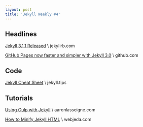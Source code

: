 ```yaml
---
layout: post
title: 'Jekyll Weekly #4'
---
```


## Headlines
[Jekyll 3.1.1 Released](//jekyllrb.com/news/2016/01/28/jekyll-3-1-1-released/) \\
jekyllrb.com

[GitHub Pages now faster and simpler with Jekyll 3.0](//github.com/blog/2100-github-pages-now-faster-and-simpler-with-jekyll-3-0) \\
github.com

## Code
[Jekyll Cheat Sheet](//cheat.jekyll.tips/) \\
jekyll.tips

## Tutorials
[Using Gulp with Jekyll](//aaronlasseigne.com/2016/02/03/using-gulp-with-jekyll/) \\
aaronlasseigne.com

[How to Minify Jekyll HTML](//blog.webjeda.com/how-to-compress-html-in-jekyll/) \\
webjeda.com
